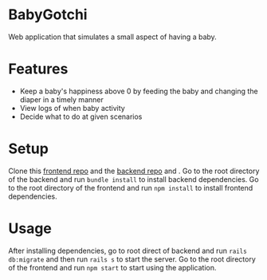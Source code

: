 # BabyGotchi

Web application that simulates a small aspect of having a baby.

# Features
* Keep a baby's happiness above 0 by feeding the baby and changing the diaper in a timely manner
* View logs of when baby activity
* Decide what to do at given scenarios

# Setup
Clone this [frontend repo](https://github.com/redmondchan/prepare-baby-frontend) and the [backend repo](https://github.com/redmondchan/prepare-baby-backend) and .
Go to the root directory of the backend and run ```bundle install``` to install backend dependencies.
Go to the root directory of the frontend and run ```npm install``` to install frontend dependencies.

# Usage
After installing dependencies, go to root direct of backend and run ```rails db:migrate``` and then run ```rails s``` to start the server.
Go to the root directory of the frontend and run ```npm start``` to start using the application.
